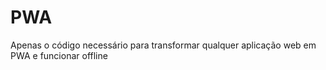 # PWA
Apenas o código necessário para transformar qualquer aplicação web em PWA e funcionar offline
